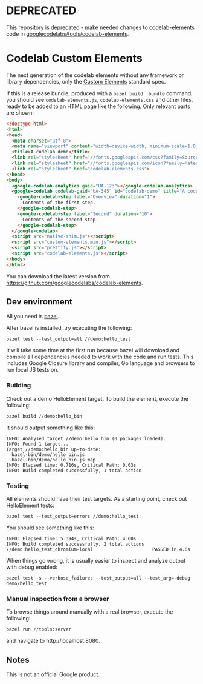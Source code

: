 # DEPRECATED
This repository is deprecated - make needed changes to codelab-elements code in
[googlecodelabs/tools/codelab-elements](https://github.com/googlecodelabs/tools/tree/master/codelab-elements).

# Codelab Custom Elements

The next generation of the codelab elements without any framework or library
dependencies, only the [Custom Elements](https://html.spec.whatwg.org/multipage/custom-elements.html)
standard spec.

If this is a release bundle, produced with a `bazel build :bundle` command,
you should see `codelab-elements.js`, `codelab-elements.css` and other files,
ready to be added to an HTML page like the following. Only relevant parts are shown:

```html
<!doctype html>
<html>
<head>
  <meta charset="utf-8">
  <meta name="viewport" content="width=device-width, minimum-scale=1.0, initial-scale=1.0, user-scalable=yes">
  <title>A codelab demo</title>
  <link rel="stylesheet" href="//fonts.googleapis.com/css?family=Source+Code+Pro:400|Roboto:400,300,400italic,500,700|Roboto+Mono">
  <link rel="stylesheet" href="//fonts.googleapis.com/icon?family=Material+Icons">
  <link rel="stylesheet" href="codelab-elements.css">
</head>
<body>
  <google-codelab-analytics gaid="UA-123"></google-codelab-analytics>
  <google-codelab codelab-gaid="UA-345" id="codelab-demo" title="A codelab demo">
    <google-codelab-step label="Overview" duration="1">
      Contents of the first step.
    </google-codelab-step>
    <google-codelab-step label="Second" duration="10">
      Contents of the second step.
    </google-codelab-step>
  </google-codelab>
  <script src="native-shim.js"></script>
  <script src="custom-elements.min.js"></script>
  <script src="prettify.js"></script>
  <script src="codelab-elements.js"></script>
</body>
</html>
```

You can download the latest version
from https://github.com/googlecodelabs/codelab-elements.

## Dev environment

All you need is [bazel](https://docs.bazel.build/versions/master/install.html).

After bazel is installed, try executing the following:

    bazel test --test_output=all //demo:hello_test

It will take some time at the first run because bazel will download and compile
all dependencies needed to work with the code and run tests. This includes
Google Closure library and compiler, Go language and browsers to run local JS
tests on.

### Building

Check out a demo HelloElement target. To build the element, execute the following:

    bazel build //demo:hello_bin

It should output something like this:

    INFO: Analysed target //demo:hello_bin (0 packages loaded).
    INFO: Found 1 target...
    Target //demo:hello_bin up-to-date:
      bazel-bin/demo/hello_bin.js
      bazel-bin/demo/hello_bin.js.map
    INFO: Elapsed time: 0.716s, Critical Path: 0.03s
    INFO: Build completed successfully, 1 total action

### Testing

All elements should have their test targets.
As a starting point, check out HelloElement tests:

    bazel test --test_output=errors //demo:hello_test

You should see something like this:

    INFO: Elapsed time: 5.394s, Critical Path: 4.60s
    INFO: Build completed successfully, 2 total actions
    //demo:hello_test_chromium-local                      PASSED in 4.6s

When things go wrong, it is usually easier to inspect and analyze output
with debug enabled:

    bazel test -s --verbose_failures --test_output=all --test_arg=-debug demo/hello_test

### Manual inspection from a browser

To browse things around manually with a real browser, execute the following:

    bazel run //tools:server

and navigate to http://localhost:8080.

## Notes

This is not an official Google product.
